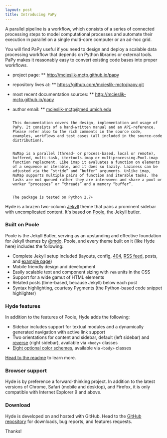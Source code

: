 ```yaml
---
layout: post
title: Introducing PaPy
---
```


A parallel pipeline is a workflow, which consists of a series of connected processing steps to model computational processes and automate their execution in parallel on a single multi-core computer or an ad-hoc grid.

You will find PaPy useful if you need to design and deploy a scalable data processing workflow that depends on Python libraries or external tools. PaPy makes it reasonably easy to convert existing code bases into proper workflows.

* project page:
** http://mcieslik-mctp.github.io/papy

* repository lives at:
** https://github.com/mcieslik-mctp/papy.git

* most recent documentation sources:
** http://mcieslik-mctp.github.io/papy

* author email:
** mcieslik-mctp@med.umich.edu

																																								This documentation covers the design, implementation and usage of PaPy. It consists of a hand-written manual and an API-reference. Please refer also to the rich comments in the source code, examples, workflows and test cases (all included in the source-code distribution).

																																								NuMap is a parallel (thread- or process-based, local or remote), buffered, multi-task, itertools.imap or multiprocessing.Pool.imap function replacment. Like imap it evaluates a function on elements of a sequence or iterable, and it does so lazily. Laziness can be adjusted via the “stride” and “buffer” arguments. Unlike imap, NuMap supports multiple pairs of function and iterable tasks. The tasks are not queued rather they are interwoven and share a pool or worker “processes” or “threads” and a memory “buffer”.

																																								The package is tested on Python 2.7+

Hyde is a brazen two-column [Jekyll](http://jekyllrb.com) theme that pairs a prominent sidebar with uncomplicated content. It's based on [Poole](http://getpoole.com), the Jekyll butler.

### Built on Poole

Poole is the Jekyll Butler, serving as an upstanding and effective foundation for Jekyll themes by [@mdo](https://twitter.com/mdo). Poole, and every theme built on it (like Hyde here) includes the following:

* Complete Jekyll setup included (layouts, config, [404](/404), [RSS feed](/atom.xml), posts, and [example page](/about))
* Mobile friendly design and development
* Easily scalable text and component sizing with `rem` units in the CSS
* Support for a wide gamut of HTML elements
* Related posts (time-based, because Jekyll) below each post
* Syntax highlighting, courtesy Pygments (the Python-based code snippet highlighter)

### Hyde features

In addition to the features of Poole, Hyde adds the following:

* Sidebar includes support for textual modules and a dynamically generated navigation with active link support
* Two orientations for content and sidebar, default (left sidebar) and [reverse](https://github.com/poole/lanyon#reverse-layout) (right sidebar), available via `<body>` classes
* [Eight optional color schemes](https://github.com/poole/hyde#themes), available via `<body>` classes

[Head to the readme](https://github.com/poole/hyde#readme) to learn more.

### Browser support

Hyde is by preference a forward-thinking project. In addition to the latest versions of Chrome, Safari (mobile and desktop), and Firefox, it is only compatible with Internet Explorer 9 and above.

### Download

Hyde is developed on and hosted with GitHub. Head to the <a href="https://github.com/poole/hyde">GitHub repository</a> for downloads, bug reports, and features requests.

Thanks!
